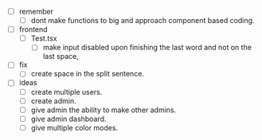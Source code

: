 - [ ] remember
  - [ ] dont make functions to big and approach component
        based coding.
- [ ] frontend
  - [ ] Test.tsx
    - [ ] make input disabled upon finishing the last word and
          not on the last space,

- [ ] fix
  - [ ] create space in the split sentence.
  
- [ ] ideas
  - [ ] create multiple users.
  - [ ] create admin.
  - [ ] give admin the ability to make other admins.
  - [ ] give admin dashboard.
  - [ ] give multiple color modes.

